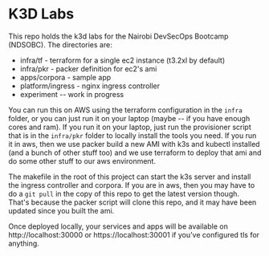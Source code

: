 # K3D Labs

This repo holds the k3d labs for the Nairobi DevSecOps Bootcamp (NDSOBC). The directories are:

* infra/tf - terraform for a single ec2 instance (t3.2xl by default)
* infra/pkr - packer definition for ec2's ami
* apps/corpora - sample app
* platform/ingress - nginx ingress controller
* experiment -- work in progress

You can run this on AWS using the terraform configuration in the `infra` folder, or you can just run it on your laptop (maybe -- if you have enough cores and ram). If you run it on your laptop, just run the provisioner script that is in the `infra/pkr` folder to locally install the tools you need. If you run it in aws, then we use packer build a new AMI with k3s and kubectl installed (and a bunch of other stuff too) and we use terraform to deploy that ami and do some other stuff to our aws environment. 

The makefile in the root of this project can start the k3s server and install the ingress controller and corpora. If you are in aws, then you may have to do a `git pull` in the copy of this repo to get the latest version though. That's because the packer script will clone this repo, and it may have been updated since you built the ami.

Once deployed locally, your services and apps will be available on http://localhost:30000 or https://localhost:30001 if you've configured tls for anything.
